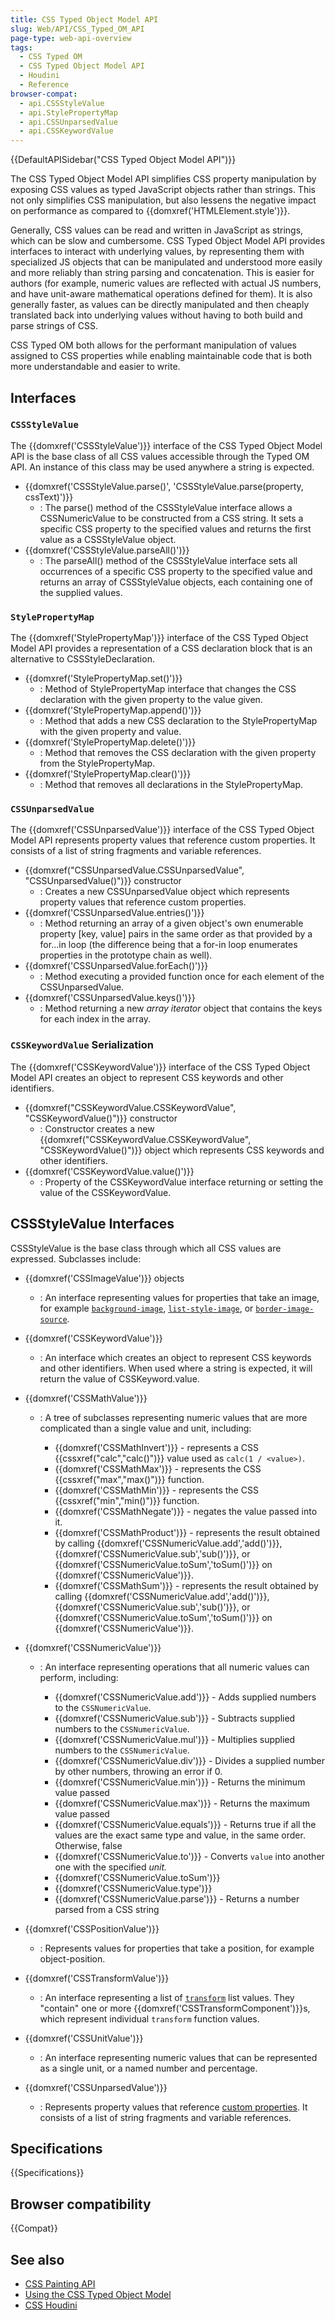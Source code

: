 ```yaml
---
title: CSS Typed Object Model API
slug: Web/API/CSS_Typed_OM_API
page-type: web-api-overview
tags:
  - CSS Typed OM
  - CSS Typed Object Model API
  - Houdini
  - Reference
browser-compat:
  - api.CSSStyleValue
  - api.StylePropertyMap
  - api.CSSUnparsedValue
  - api.CSSKeywordValue
---
```


{{DefaultAPISidebar("CSS Typed Object Model API")}}

The CSS Typed Object Model API simplifies CSS property manipulation by exposing CSS values as typed JavaScript objects rather than strings. This not only simplifies CSS manipulation, but also lessens the negative impact on performance as compared to {{domxref('HTMLElement.style')}}.

Generally, CSS values can be read and written in JavaScript as strings, which can be slow and cumbersome. CSS Typed Object Model API provides interfaces to interact with underlying values, by representing them with specialized JS objects that can be manipulated and understood more easily and more reliably than string parsing and concatenation. This is easier for authors (for example, numeric values are reflected with actual JS numbers, and have unit-aware mathematical operations defined for them). It is also generally faster, as values can be directly manipulated and then cheaply translated back into underlying values without having to both build and parse strings of CSS.

CSS Typed OM both allows for the performant manipulation of values assigned to CSS properties while enabling maintainable code that is both more understandable and easier to write.

## Interfaces

### `CSSStyleValue`

The {{domxref('CSSStyleValue')}} interface of the CSS Typed Object Model API is the base class of all CSS values accessible through the Typed OM API. An instance of this class may be used anywhere a string is expected.

- {{domxref('CSSStyleValue.parse()', 'CSSStyleValue.parse(property, cssText)')}}
  - : The parse() method of the CSSStyleValue interface allows a CSSNumericValue to be constructed from a CSS string. It sets a specific CSS property to the specified values and returns the first value as a CSSStyleValue object.
- {{domxref('CSSStyleValue.parseAll()')}}
  - : The parseAll() method of the CSSStyleValue interface sets all occurrences of a specific CSS property to the specified value and returns an array of CSSStyleValue objects, each containing one of the supplied values.

### `StylePropertyMap`

The {{domxref('StylePropertyMap')}} interface of the CSS Typed Object Model API provides a representation of a CSS declaration block that is an alternative to CSSStyleDeclaration.

- {{domxref('StylePropertyMap.set()')}}
  - : Method of StylePropertyMap interface that changes the CSS declaration with the given property to the value given.
- {{domxref('StylePropertyMap.append()')}}
  - : Method that adds a new CSS declaration to the StylePropertyMap with the given property and value.
- {{domxref('StylePropertyMap.delete()')}}
  - : Method that removes the CSS declaration with the given property from the StylePropertyMap.
- {{domxref('StylePropertyMap.clear()')}}
  - : Method that removes all declarations in the StylePropertyMap.

### `CSSUnparsedValue`

The {{domxref('CSSUnparsedValue')}} interface of the CSS Typed Object Model API represents property values that reference custom properties. It consists of a list of string fragments and variable references.

- {{domxref("CSSUnparsedValue.CSSUnparsedValue", "CSSUnparsedValue()")}} constructor
  - : Creates a new CSSUnparsedValue object which represents property values that reference custom properties.
- {{domxref('CSSUnparsedValue.entries()')}}
  - : Method returning an array of a given object's own enumerable property \[key, value] pairs in the same order as that provided by a for...in loop (the difference being that a for-in loop enumerates properties in the prototype chain as well).
- {{domxref('CSSUnparsedValue.forEach()')}}
  - : Method executing a provided function once for each element of the CSSUnparsedValue.
- {{domxref('CSSUnparsedValue.keys()')}}
  - : Method returning a new _array iterator_ object that contains the keys for each index in the array.

### `CSSKeywordValue` Serialization

The {{domxref('CSSKeywordValue')}} interface of the CSS Typed Object Model API creates an object to represent CSS keywords and other identifiers.

- {{domxref("CSSKeywordValue.CSSKeywordValue", "CSSKeywordValue()")}} constructor
  - : Constructor creates a new {{domxref("CSSKeywordValue.CSSKeywordValue", "CSSKeywordValue()")}} object which represents CSS keywords and other identifiers.
- {{domxref('CSSKeywordValue.value()')}}
  - : Property of the CSSKeywordValue interface returning or setting the value of the CSSKeywordValue.

## CSSStyleValue Interfaces

CSSStyleValue is the base class through which all CSS values are expressed. Subclasses include:

- {{domxref('CSSImageValue')}} objects
  - : An interface representing values for properties that take an image, for example [`background-image`](/en-US/docs/Web/CSS/background-image), [`list-style-image`](/en-US/docs/Web/CSS/list-style-image), or [`border-image-source`](/en-US/docs/Web/CSS/border-image-source).
- {{domxref('CSSKeywordValue')}}
  - : An interface which creates an object to represent CSS keywords and other identifiers. When used where a string is expected, it will return the value of CSSKeyword.value.
- {{domxref('CSSMathValue')}}

  - : A tree of subclasses representing numeric values that are more complicated than a single value and unit, including:

    - {{domxref('CSSMathInvert')}} - represents a CSS {{cssxref("calc","calc()")}} value used as `calc(1 / <value>)`.
    - {{domxref('CSSMathMax')}} - represents the CSS {{cssxref("max","max()")}} function.
    - {{domxref('CSSMathMin')}} - represents the CSS {{cssxref("min","min()")}} function.
    - {{domxref('CSSMathNegate')}} - negates the value passed into it.
    - {{domxref('CSSMathProduct')}} - represents the result obtained by calling {{domxref('CSSNumericValue.add','add()')}}, {{domxref('CSSNumericValue.sub','sub()')}}, or {{domxref('CSSNumericValue.toSum','toSum()')}} on {{domxref('CSSNumericValue')}}.
    - {{domxref('CSSMathSum')}} - represents the result obtained by calling {{domxref('CSSNumericValue.add','add()')}}, {{domxref('CSSNumericValue.sub','sub()')}}, or {{domxref('CSSNumericValue.toSum','toSum()')}} on {{domxref('CSSNumericValue')}}.

- {{domxref('CSSNumericValue')}}

  - : An interface representing operations that all numeric values can perform, including:

    - {{domxref('CSSNumericValue.add')}} - Adds supplied numbers to the `CSSNumericValue`.
    - {{domxref('CSSNumericValue.sub')}} - Subtracts supplied numbers to the `CSSNumericValue`.
    - {{domxref('CSSNumericValue.mul')}} - Multiplies supplied numbers to the `CSSNumericValue`.
    - {{domxref('CSSNumericValue.div')}} - Divides a supplied number by other numbers, throwing an error if 0.
    - {{domxref('CSSNumericValue.min')}} - Returns the minimum value passed
    - {{domxref('CSSNumericValue.max')}} - Returns the maximum value passed
    - {{domxref('CSSNumericValue.equals')}} - Returns true if all the values are the exact same type and value, in the same order. Otherwise, false
    - {{domxref('CSSNumericValue.to')}} - Converts `value` into another one with the specified _unit._
    - {{domxref('CSSNumericValue.toSum')}}
    - {{domxref('CSSNumericValue.type')}}
    - {{domxref('CSSNumericValue.parse')}} - Returns a number parsed from a CSS string

- {{domxref('CSSPositionValue')}}
  - : Represents values for properties that take a position, for example object-position.
- {{domxref('CSSTransformValue')}}
  - : An interface representing a list of [`transform`](/en-US/docs/Web/CSS/transform) list values. They "contain" one or more {{domxref('CSSTransformComponent')}}s, which represent individual `transform` function values.
- {{domxref('CSSUnitValue')}}
  - : An interface representing numeric values that can be represented as a single unit, or a named number and percentage.
- {{domxref('CSSUnparsedValue')}}
  - : Represents property values that reference [custom properties](/en-US/docs/Web/CSS/--*). It consists of a list of string fragments and variable references.

## Specifications

{{Specifications}}

## Browser compatibility

{{Compat}}

## See also

- [CSS Painting API](/en-US/docs/Web/API/CSS_Painting_API)
- [Using the CSS Typed Object Model](/en-US/docs/Web/API/CSS_Typed_OM_API/Guide)
- [CSS Houdini](/en-US/docs/Web/Guide/Houdini)
